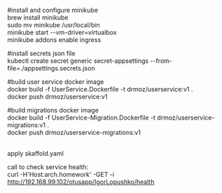 #install and configure minikube<br />
brew install minikube<br />
sudo mv minikube /usr/local/bin<br />
minikube start --vm-driver=virtualbox<br />
minikube addons enable ingress<br />

#install secrets json file<br />
kubectl create secret generic secret-appsettings --from-file=./appsettings.secrets.json

#build user service docker image<br />
docker build -f UserService.Dockerfile -t drmoz/userservice:v1 .<br />
docker push drmoz/userservice:v1

#build migrations docker image<br />
docker build -f UserService-Migration.Dockerfile -t drmoz/userservice-migrations:v1 .<br />
docker push drmoz/userservice-migrations:v1<br /><br />



apply skaffold.yaml<br/>

call to check service health:<br/>
curl -H'Host:arch.homework' -GET -i http://192.168.99.102/otusapp/IgorLopushko/health
